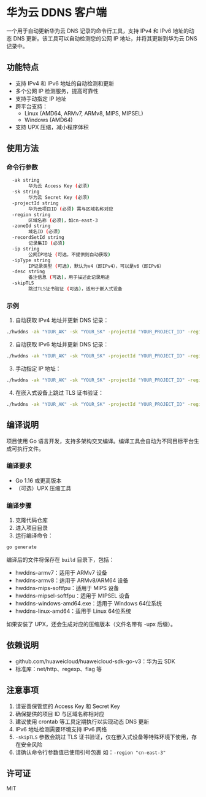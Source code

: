 # 华为云 DDNS 客户端

一个用于自动更新华为云 DNS 记录的命令行工具，支持 IPv4 和 IPv6 地址的动态 DNS 更新。该工具可以自动检测您的公网 IP 地址，并将其更新到华为云 DNS 记录中。

## 功能特点

- 支持 IPv4 和 IPv6 地址的自动检测和更新
- 多个公网 IP 检测服务，提高可靠性
- 支持手动指定 IP 地址
- 跨平台支持：
  - Linux (AMD64, ARMv7, ARMv8, MIPS, MIPSEL)
  - Windows (AMD64)
- 支持 UPX 压缩，减小程序体积

## 使用方法

### 命令行参数

```bash
  -ak string
        华为云 Access Key (必须)
  -sk string
        华为云 Secret Key (必须)
  -projectId string
        华为云项目ID (必须) 需与区域名称对应
  -region string
        区域名称 (必须)，如cn-east-3
  -zoneId string
        域名ID (必须)
  -recordSetId string
        记录集ID (必须)
  -ip string
        公网IP地址 (可选，不提供则自动获取)
  -ipType string
        IP记录类型 (可选)，默认为v4（即IPv4），可以是v6（即IPv6）
  -desc string
        备注信息 (可选)，用于描述此记录用途
  -skipTLS
        跳过TLS证书验证 (可选)，适用于嵌入式设备
```

### 示例

1. 自动获取 IPv4 地址并更新 DNS 记录：
```bash
./hwddns -ak "YOUR_AK" -sk "YOUR_SK" -projectId "YOUR_PROJECT_ID" -region "cn-east-3" -zoneId "YOUR_ZONE_ID" -recordSetId "YOUR_RECORD_SET_ID"
```

2. 自动获取 IPv6 地址并更新 DNS 记录：
```bash
./hwddns -ak "YOUR_AK" -sk "YOUR_SK" -projectId "YOUR_PROJECT_ID" -region "cn-east-3" -zoneId "YOUR_ZONE_ID" -recordSetId "YOUR_RECORD_SET_ID" -ipType "v6"
```

3. 手动指定 IP 地址：
```bash
./hwddns -ak "YOUR_AK" -sk "YOUR_SK" -projectId "YOUR_PROJECT_ID" -region "cn-east-3" -zoneId "YOUR_ZONE_ID" -recordSetId "YOUR_RECORD_SET_ID" -ip "1.2.3.4"
```

4. 在嵌入式设备上跳过 TLS 证书验证：
```bash
./hwddns -ak "YOUR_AK" -sk "YOUR_SK" -projectId "YOUR_PROJECT_ID" -region "cn-east-3" -zoneId "YOUR_ZONE_ID" -recordSetId "YOUR_RECORD_SET_ID" -skipTLS
```

## 编译说明

项目使用 Go 语言开发，支持多架构交叉编译。编译工具会自动为不同目标平台生成可执行文件。

### 编译要求

- Go 1.16 或更高版本
- （可选）UPX 压缩工具

### 编译步骤

1. 克隆代码仓库
2. 进入项目目录
3. 运行编译命令：
```bash
go generate
```

编译后的文件将保存在 `build` 目录下，包括：
- hwddns-armv7：适用于 ARMv7 设备
- hwddns-armv8：适用于 ARMv8/ARM64 设备
- hwddns-mips-softfpu：适用于 MIPS 设备
- hwddns-mipsel-softfpu：适用于 MIPSEL 设备
- hwddns-windows-amd64.exe：适用于 Windows 64位系统
- hwddns-linux-amd64：适用于 Linux 64位系统

如果安装了 UPX，还会生成对应的压缩版本（文件名带有 -upx 后缀）。

## 依赖说明

- github.com/huaweicloud/huaweicloud-sdk-go-v3：华为云 SDK
- 标准库：net/http、regexp、flag 等

## 注意事项

1. 请妥善保管您的 Access Key 和 Secret Key
2. 确保提供的项目 ID 与区域名称相对应
3. 建议使用 crontab 等工具定期执行以实现动态 DNS 更新
4. IPv6 地址检测需要环境支持 IPv6 网络
5. `-skipTLS` 参数会跳过 TLS 证书验证，仅在嵌入式设备等特殊环境下使用，存在安全风险
6. 请确认命令行参数值已使用引号包裹 如：`-region "cn-east-3"`

## 许可证

MIT
